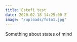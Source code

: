 ```yaml
---
title: Estefi test
date: 2020-02-18 14:25:00 Z
image: "/uploads/foto1.jpg"
---
```


Something about states of mind